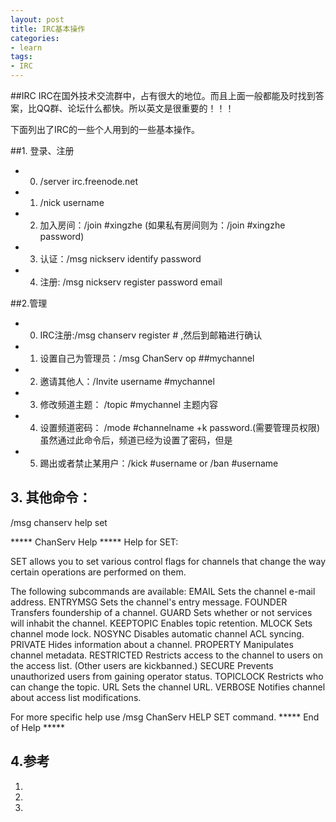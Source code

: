 ```yaml
---
layout: post
title: IRC基本操作
categories:
- learn
tags:
- IRC
---
```


##IRC
IRC在国外技术交流群中，占有很大的地位。而且上面一般都能及时找到答案，比QQ群、论坛什么都快。所以英文是很重要的！！！

下面列出了IRC的一些个人用到的一些基本操作。

##1. 登录、注册
* 0) /server irc.freenode.net
* 1) /nick username
* 2) 加入房间：/join #xingzhe (如果私有房间则为：/join #xingzhe password)
* 3) 认证：/msg nickserv identify password
* 4) 注册: /msg nickserv register password email


##2.管理
* 0) IRC注册:/msg chanserv register #<channel> <password> ,然后到邮箱进行确认
* 1) 设置自己为管理员：/msg ChanServ op ##mychannel
* 2) 邀请其他人：/Invite username #mychannel
* 3) 修改频道主题： /topic #mychannel 主题内容
* 4) 设置频道密码： /mode #channelname +k password.(需要管理员权限) 虽然通过此命令后，频道已经为设置了密码，但是
* 5) 踢出或者禁止某用户：/kick #username or /ban #username

## 3. 其他命令：
/msg chanserv help set

***** ChanServ Help *****
Help for SET:
 
SET allows you to set various control flags
for channels that change the way certain
operations are performed on them.
 
The following subcommands are available:
EMAIL           Sets the channel e-mail address.
ENTRYMSG        Sets the channel's entry message.
FOUNDER         Transfers foundership of a channel.
GUARD           Sets whether or not services will inhabit the channel.
KEEPTOPIC       Enables topic retention.
MLOCK           Sets channel mode lock.
NOSYNC          Disables automatic channel ACL syncing.
PRIVATE         Hides information about a channel.
PROPERTY        Manipulates channel metadata.
RESTRICTED      Restricts access to the channel to users on the access list. (Other users are kickbanned.)
SECURE          Prevents unauthorized users from gaining operator status.
TOPICLOCK       Restricts who can change the topic.
URL             Sets the channel URL.
VERBOSE         Notifies channel about access list modifications.
 
For more specific help use /msg ChanServ HELP SET command.
***** End of Help *****


## 4.参考
1. [An IRC Tutorial]:http://www.irchelp.org/irchelp/irctutorial.html
2. [How to Set up Your Own IRC Channel on Freenode.Net]:http://www.wikihow.com/Set-up-Your-Own-IRC-Channel-on-Freenode.Net
3. [How to Create a Private Channel in IRC]:http://www.wikihow.com/Create-a-Private-Channel-in-IRC